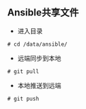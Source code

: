 ## Ansible共享文件
- 进入目录
```
# cd /data/ansible/
```

- 远端同步到本地
```
# git pull
```

- 本地推送到远端
```
# git push
```
